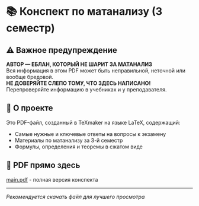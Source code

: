# 📚 Конспект по матанализу (3 семестр)

## ⚠️ Важное предупреждение

**АВТОР — ЕБЛАН, КОТОРЫЙ НЕ ШАРИТ ЗА МАТАНАЛИЗ**  
Вся информация в этом PDF может быть неправильной, неточной или вообще бредовой.  
**НЕ ДОВЕРЯЙТЕ СЛЕПО ТОМУ, ЧТО ЗДЕСЬ НАПИСАНО!**  
Перепроверяйте информацию в учебниках и у преподавателя.

## 📄 О проекте

Это PDF-файл, созданный в TeXmaker на языке LaTeX, содержащий:
- Самые нужные и ключевые ответы на вопросы к экзамену
- Материалы по матанализу за 3-й семестр  
- Формулы, определения и теоремы в сжатом виде

## 🔗 PDF прямо здесь

[main.pdf](./main.pdf) - полная версия конспекта

---

*Рекомендуется скачать файл для лучшего просмотра*